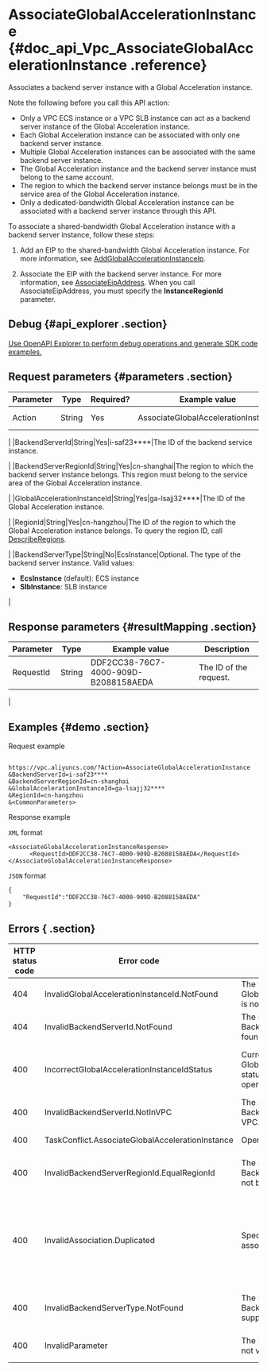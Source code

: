 # AssociateGlobalAccelerationInstance {#doc_api_Vpc_AssociateGlobalAccelerationInstance .reference}

Associates a backend server instance with a Global Acceleration instance.

Note the following before you call this API action:

-   Only a VPC ECS instance or a VPC SLB instance can act as a backend server instance of the Global Acceleration instance.
-   Each Global Acceleration instance can be associated with only one backend server instance.
-   Multiple Global Acceleration instances can be associated with the same backend server instance.
-   The Global Acceleration instance and the backend server instance must belong to the same account.
-   The region to which the backend server instance belongs must be in the service area of the Global Acceleration instance.
-   Only a dedicated-bandwidth Global Acceleration instance can be associated with a backend server instance through this API.

To associate a shared-bandwidth Global Acceleration instance with a backend server instance, follow these steps:

1. Add an EIP to the shared-bandwidth Global Acceleration instance. For more information, see [AddGlobalAccelerationInstanceIp](~~86045~~).

2. Associate the EIP with the backend server instance. For more information, see [AssociateEipAddress](~~120195~~). When you call AssociateEipAddress, you must specify the **InstanceRegionId** parameter.

## Debug {#api_explorer .section}

[Use OpenAPI Explorer to perform debug operations and generate SDK code examples.](https://api.aliyun.com/#product=Vpc&api=AssociateGlobalAccelerationInstance&type=RPC&version=2016-04-28)

## Request parameters {#parameters .section}

|Parameter|Type|Required?|Example value|Description|
|---------|----|---------|-------------|-----------|
|Action|String|Yes|AssociateGlobalAccelerationInstance|The name of this action. Value: **AssociateGlobalAccelerationInstance**

 |
|BackendServerId|String|Yes|i-saf23\*\*\*\*|The ID of the backend service instance.

 |
|BackendServerRegionId|String|Yes|cn-shanghai|The region to which the backend server instance belongs. This region must belong to the service area of the Global Acceleration instance.

 |
|GlobalAccelerationInstanceId|String|Yes|ga-lsajj32\*\*\*\*|The ID of the Global Acceleration instance.

 |
|RegionId|String|Yes|cn-hangzhou|The ID of the region to which the Global Acceleration instance belongs. To query the region ID, call [DescribeRegions](~~36063~~).

 |
|BackendServerType|String|No|EcsInstance|Optional. The type of the backend server instance. Valid values:

 -   **EcsInstance** \(default\): ECS instance
-   **SlbInstance**: SLB instance

 |

## Response parameters {#resultMapping .section}

|Parameter|Type|Example value|Description|
|---------|----|-------------|-----------|
|RequestId|String|DDF2CC38-76C7-4000-909D-B2088158AEDA|The ID of the request.

 |

## Examples {#demo .section}

Request example

``` {#request_demo}

https://vpc.aliyuncs.com/?Action=AssociateGlobalAccelerationInstance
&BackendServerId=i-saf23****
&BackendServerRegionId=cn-shanghai
&GlobalAccelerationInstanceId=ga-lsajj32****
&RegionId=cn-hangzhou
&<CommonParameters>

```

Response example

`XML` format

``` {#xml_return_success_demo}
<AssociateGlobalAccelerationInstanceResponse>
      <RequestId>DDF2CC38-76C7-4000-909D-B2088158AEDA</RequestId>
</AssociateGlobalAccelerationInstanceResponse>
```

`JSON` format

``` {#json_return_success_demo}
{
	"RequestId":"DDF2CC38-76C7-4000-909D-B2088158AEDA"
}
```

## Errors { .section}

|HTTP status code|Error code|Error message |Description|
|----------------|----------|--------------|-----------|
|404|InvalidGlobalAccelerationInstanceId.NotFound|The specified GlobalAccelerationInstanceId is not found.|The specified Global Acceleration instance does not exist.|
|404|InvalidBackendServerId.NotFound|The specified BackendServerId is not found.|The specified backend server instance does not exist.|
|400|IncorrectGlobalAccelerationInstanceIdStatus|Current GlobalAccelerationInstance status does not support this operation.|The status of the specified Global Acceleration instance does not support this operation.|
|400|InvalidBackendServerId.NotInVPC|The specified BackendServerId is not in VPC.|The specified BackendServerId is not of the VPC type.|
|400|TaskConflict.AssociateGlobalAccelerationInstance|Operate too frequent.|Too many requests were sent.|
|400|InvalidBackendServerRegionId.EqualRegionId|The specified BackendServerRegionId can not be the same as RegionId.|The specified BackendServerRegionId cannot be the same as the RegionId.|
|400|InvalidAssociation.Duplicated|Specified instance already is associated.|The specified instance is already associated with an EIP or a Global Acceleration instance. You must detach this instance before you can associate it with another EIP or Global Acceleration instance.|
|400|InvalidBackendServerType.NotFound|The specified BackendServerType is not supported.|The type of the specified backend server instance is not supported.|
|400|InvalidParameter|The specified parameter is not valid.|The specified parameter value is invalid.|

